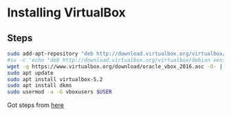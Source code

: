 # Installing VirtualBox

## Steps

```sh
sudo add-apt-repository "deb http://download.virtualbox.org/virtualbox/debian xenial contrib"
#su -c 'echo "deb http://download.virtualbox.org/virtualbox/debian xenial contrib"  > /etc/apt/sources.list.d/virtualbox.list'
wget -q https://www.virtualbox.org/download/oracle_vbox_2016.asc -O- | sudo apt-key add -
sudo apt update
sudo apt install virtualbox-5.2
sudo apt install dkms
sudo usermod -a -G vboxusers $USER
```

Got steps from [here](https://www.virtualbox.org/wiki/Linux_Downloads)